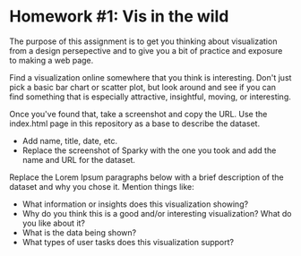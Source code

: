 # Homework #1: Vis in the wild

The purpose of this assignment is to get you thinking about visualization from a design persepective and to give you a bit of practice and exposure to making a web page.

Find a visualization online somewhere that you think is interesting. Don't just pick a basic bar chart or scatter plot, but look around and see if you can find something that is especially attractive, insightful, moving, or interesting.

Once you've found that, take a screenshot and copy the URL. Use the index.html page in this repository as a base to describe the dataset.

- Add name, title, date, etc.
- Replace the screenshot of Sparky with the one you took and add the name and URL for the dataset.

Replace the Lorem Ipsum paragraphs below with a brief description of the dataset and why you chose it. Mention things like:
- What information or insights does this visualization showing?
- Why do you think this is a good and/or interesting visualization? What do you like about it?
- What is the data being shown?
- What types of user tasks does this visualization support?
